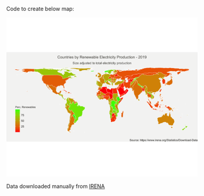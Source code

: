 Code to create below map:

![](renewables.png)


Data downloaded manually from [IRENA](https://www.irena.org/Statistics/Download-Data)
